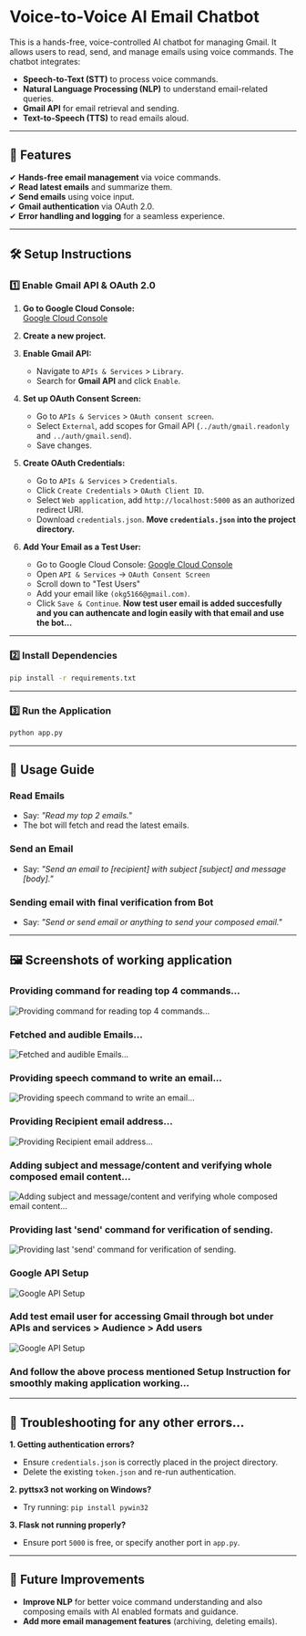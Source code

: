 # Voice-to-Voice AI Email Chatbot

This is a hands-free, voice-controlled AI chatbot for managing Gmail. It allows users to read, send, and manage emails using voice commands. The chatbot integrates:

- **Speech-to-Text (STT)** to process voice commands.
- **Natural Language Processing (NLP)** to understand email-related queries.
- **Gmail API** for email retrieval and sending.
- **Text-to-Speech (TTS)** to read emails aloud.

---

## 🚀 Features

✔ **Hands-free email management** via voice commands.  
✔ **Read latest emails** and summarize them.  
✔ **Send emails** using voice input.  
✔ **Gmail authentication** via OAuth 2.0.  
✔ **Error handling and logging** for a seamless experience.  

---

## 🛠️ Setup Instructions

### **1️⃣ Enable Gmail API & OAuth 2.0**

1. **Go to Google Cloud Console:**  
   [Google Cloud Console](https://console.cloud.google.com/)

2. **Create a new project.**

3. **Enable Gmail API:**
   - Navigate to `APIs & Services` > `Library`.
   - Search for **Gmail API** and click `Enable`.

4. **Set up OAuth Consent Screen:**
   - Go to `APIs & Services` > `OAuth consent screen`.
   - Select `External`, add scopes for Gmail API (`../auth/gmail.readonly` and `../auth/gmail.send`).
   - Save changes.

5. **Create OAuth Credentials:**
   - Go to `APIs & Services` > `Credentials`.
   - Click `Create Credentials` > `OAuth Client ID`.
   - Select `Web application`, add `http://localhost:5000` as an authorized redirect URI.
   - Download `credentials.json`.
**Move `credentials.json` into the project directory.**

6. **Add Your Email as a Test User:**
   - Go to Google Cloud Console: [Google Cloud Console](https://console.cloud.google.com/)
   - Open `API & Services` → `OAuth Consent Screen`
   - Scroll down to "Test Users"
   - Add your email like `(okg5166@gmail.com)`.
   - Click `Save & Continue`.
**Now test user email is added succesfully and you can authencate and login easily with that email and use the bot...**
---

### **2️⃣ Install Dependencies**

```bash
pip install -r requirements.txt
```

---

### **3️⃣ Run the Application**

```bash
python app.py
```

---

## 🎤 Usage Guide

### **Read Emails**
- Say: _"Read my top 2 emails."_
- The bot will fetch and read the latest emails.

### **Send an Email**
- Say: _"Send an email to [recipient] with subject [subject] and message [body]."_

### **Sending email with final verification from Bot**
- Say: _"Send or send email or anything to send your composed email."_

---

## 🖼️ Screenshots of working application

### **Providing command for reading top 4 commands...**
![Providing command for reading top 4 commands...](assets/img1.jpg)

### **Fetched and audible Emails...**
![Fetched and audible Emails...](assets/img2.jpg)

### **Providing speech command to write an email...**
![Providing speech command to write an email...](assets/img3.jpg)

### **Providing Recipient email address...**
![Providing Recipient email address...](assets/img4.jpg)

### **Adding subject and message/content and verifying whole composed email content...**
![Adding subject and message/content and verifying whole composed email content...](assets/img5.jpg)

### **Providing last 'send' command for verification of sending.**
![Providing last 'send' command for verification of sending.](assets/img6.jpg)

### **Google API Setup**
![Google API Setup](assets/gmail-api-enable.jpg)

### **Add test email user for accessing Gmail through bot under APIs and services > Audience > Add users**
![Google API Setup](assets/add-test-user.jpg)

### **And follow the above process mentioned Setup Instruction for smoothly making application working...**

---

## 🔧 Troubleshooting for any other errors...

**1. Getting authentication errors?**  
- Ensure `credentials.json` is correctly placed in the project directory.
- Delete the existing `token.json` and re-run authentication.

**2. pyttsx3 not working on Windows?**  
- Try running: `pip install pywin32`

**3. Flask not running properly?**  
- Ensure port `5000` is free, or specify another port in `app.py`.

---

## 🎯 Future Improvements
- **Improve NLP** for better voice command understanding and also composing emails with AI enabled formats and guidance.
- **Add more email management features** (archiving, deleting emails).
